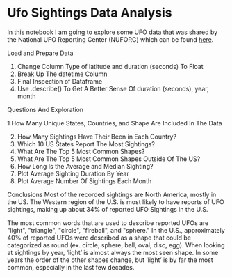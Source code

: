 # Ufo Sightings Data Analysis

In this notebook I am going to explore some UFO data that was shared by the National UFO Reporting Center (NUFORC) which can be found [here](https://www.kaggle.com/datasets/NUFORC/ufo-sightings).


Load and Prepare Data
1. Change Column Type of latitude and duration (seconds) To Float
2. Break Up The datetime Column
3. Final Inspection of Dataframe
4. Use .describe() To Get A Better Sense Of duration (seconds), year, month


Questions And Exploration

1  How Many Unique States, Countries, and Shape Are Included In The Data

2. How Many Sightings Have Their Been in Each Country?
3. Which 10 US States Report The Most Sightings?
4. What Are The Top 5 Most Common Shapes?
6. What Are The Top 5 Most Common Shapes Outside Of The US?
7. How Long Is the Average and Median Sighting?
8. Plot Average Sighting Duration By Year
9. Plot Average Number Of Sightings Each Month

Conclusions
Most of the recorded sightings are North America, mostly in the US. The Western region of the U.S. is most likely to have reports of UFO sightings, making up about 34% of reported UFO Sightings in the U.S.

The most common words that are used to describe reported UFOs are "light", "triangle", "circle", "fireball", and "sphere."
In the U.S., approximately 40% of reported UFOs were described as a shape that could be categorized as round (ex. circle, sphere, ball, oval, disc, egg). When looking at sightings by year, ‘light’ is almost always the most seen shape. In some years the order of the other shapes change, but ‘light’ is by far the most common, especially in the last few decades.
